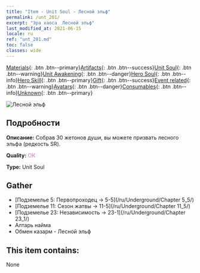 ```yaml
---
title: "Item - Unit Soul - Лесной эльф"
permalink: /unt_201/
excerpt: "Эра хаоса  Лесной эльф"
last_modified_at: 2021-06-15
locale: ru
ref: "unt_201.md"
toc: false
classes: wide
---
```

 [Materials](/ItemsRU/){: .btn .btn--primary}[Artifacts](/ItemsRU/Artifacts/){: .btn .btn--success}[Unit Soul](/ItemsRU/UnitSoul/){: .btn .btn--warning}[Unit Awakening](/ItemsRU/UnitAwakening/){: .btn .btn--danger}[Hero Soul](/ItemsRU/HeroSoul/){: .btn .btn--info}[Hero Skill](/ItemsRU/HeroSkill/){: .btn .btn--primary}[Gift](/ItemsRU/Gift/){: .btn .btn--success}[Event related](/ItemsRU/Events/){: .btn .btn--warning}[Avatars](/ItemsRU/Avatars/){: .btn .btn--danger}[Consumables](/ItemsRU/Consumables/){: .btn .btn--info}[Unknown](/ItemsRU/Unknown/){: .btn .btn--primary}

 ![Лесной эльф](/images/u/ti_mujingling.jpg)

## Подробности
 **Описание:** Собрав 30 жетонов души, вы можете призвать лесного эльфа (редкость SR).

 **Quality:** <span style="color: #DA70D6">OK</span>

 **Type:** Unit Soul

## Gather

*    [Подземелье 5: Первопроходец -> 5-5](/ru/Underground/Chapter 5_5/) 
*    [Подземелье 11: Сезон жатвы -> 11-5](/ru/Underground/Chapter 11_5/) 
*    [Подземелье 23: Независимость -> 23-1](/ru/Underground/Chapter 23_1/) 
*    Алтарь найма 
*    Обмен казарм - Лесной эльф 

## This item contains:

  None

